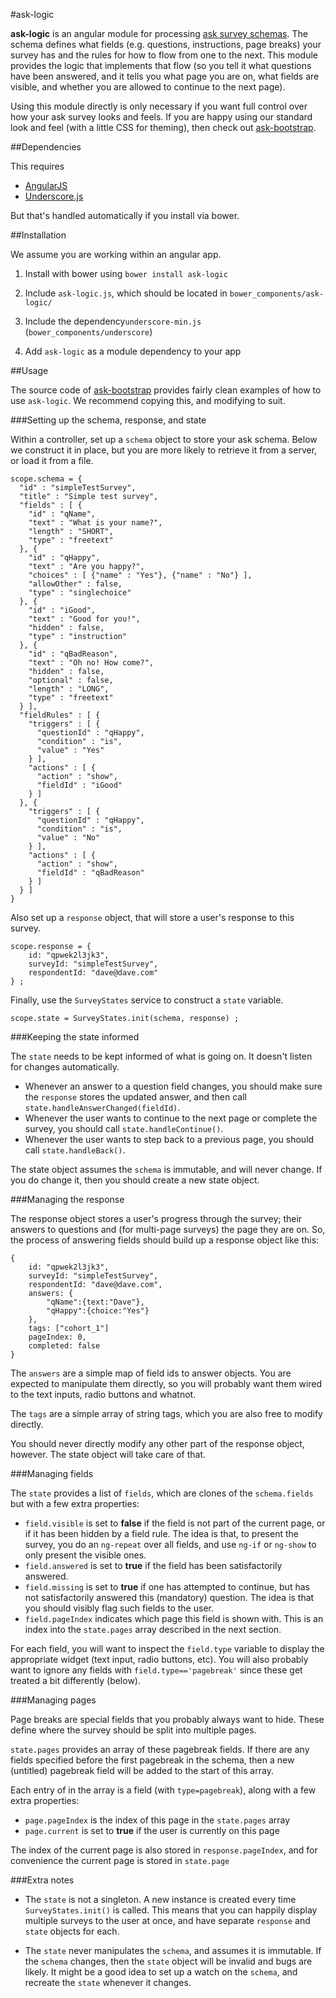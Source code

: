 #ask-logic

**ask-logic** is an angular module for processing [ask survey schemas](http://ask.poscomp.org/#/help/schema). The schema defines what fields (e.g. questions, instructions, page breaks) your survey has and the rules for how to flow from one to the next. This module provides the logic that implements that flow (so you tell it what questions have been answered, and it tells you what page you are on, what fields are visible, and whether you are allowed to continue to the next page).

Using this module directly is only necessary if you want full control over how your ask survey looks and feels. If you are happy using our standard look and feel (with a little CSS for theming), then check out [ask-bootstrap](https://github.com/dnmilne/ask-bootstrap).

##Dependencies

This requires

 * [AngularJS](http://angularjs.org/)
 * [Underscore.js](http://underscorejs.org/)

But that's handled automatically if you install via bower.

##Installation

We assume you are working within an angular app. 

1. Install with bower using `bower install ask-logic`

2. Include `ask-logic.js`, which should be located in `bower_components/ask-logic/`

3. Include the dependency`underscore-min.js` (`bower_components/underscore`)

4. Add `ask-logic` as a module dependency to your app

##Usage

The source code of [ask-bootstrap]() provides fairly clean examples of how to use `ask-logic`. We recommend copying this, and modifying to suit.

###Setting up the schema, response, and state 

Within a controller, set up a `schema` object to store your ask schema. Below we construct it in place, but you are more likely to retrieve it from a server, or load it from a file.

    scope.schema = {
      "id" : "simpleTestSurvey",
	  "title" : "Simple test survey",
	  "fields" : [ {
	    "id" : "qName",
	    "text" : "What is your name?",
	    "length" : "SHORT",
	    "type" : "freetext"
	  }, {
	    "id" : "qHappy",
	    "text" : "Are you happy?",
	    "choices" : [ {"name" : "Yes"}, {"name" : "No"} ],
	    "allowOther" : false,
	    "type" : "singlechoice"
	  }, {
	    "id" : "iGood",
	    "text" : "Good for you!",
	    "hidden" : false,
	    "type" : "instruction"
	  }, {
	    "id" : "qBadReason",
	    "text" : "Oh no! How come?",
	    "hidden" : false,
	    "optional" : false,
	    "length" : "LONG",
	    "type" : "freetext"
	  } ],
	  "fieldRules" : [ {
	    "triggers" : [ {
	      "questionId" : "qHappy",
	      "condition" : "is",
	      "value" : "Yes"
	    } ],
	    "actions" : [ {
	      "action" : "show",
	      "fieldId" : "iGood"
	    } ]
	  }, {
	    "triggers" : [ {
	      "questionId" : "qHappy",
	      "condition" : "is",
	      "value" : "No"
	    } ],
	    "actions" : [ {
	      "action" : "show",
	      "fieldId" : "qBadReason"
	    } ]
	  } ]
	}

Also set up a `response` object, that will store a user's response to this survey. 

    scope.response = {
    	id: "qpwek2l3jk3",
    	surveyId: "simpleTestSurvey",
    	respondentId: "dave@dave.com"
    } ;  

Finally, use the `SurveyStates` service to construct a `state` variable. 

	scope.state = SurveyStates.init(schema, response) ;


###Keeping the state informed	

The `state` needs to be kept informed of what is going on. It doesn't listen for changes automatically. 

* Whenever an answer to a question field changes, you should make sure the `response`  stores the updated answer, and then call `state.handleAnswerChanged(fieldId)`.
* Whenever the user wants to continue to the next page or complete the survey, you should call 
`state.handleContinue()`. 
* Whenever the user wants to step back to a previous page, you should call
`state.handleBack()`. 

The state object assumes the `schema` is immutable, and will never change. If you do change it, then you should create a new state object. 


###Managing the response

The response object stores a user's progress through the survey; their answers to questions and (for multi-page surveys) the page they are on. So, the process of answering fields should build up a response object like this:

	{
		id: "qpwek2l3jk3",
    	surveyId: "simpleTestSurvey",
    	respondentId: "dave@dave.com",
		answers: {
			"qName":{text:"Dave"},
			"qHappy":{choice:"Yes"}
		},
		tags: ["cohort_1"]
		pageIndex: 0,
		completed: false
	}

The `answers` are a simple map of field ids to answer objects. You are expected to manipulate them directly, so you will probably want them wired to the text inputs, radio buttons and whatnot. 

The `tags` are a simple array of string tags, which you are also free to modify directly. 

You should never directly modify any other part of the response object, however. The state object will take care of that. 


###Managing fields

The `state` provides a list of `fields`, which are clones of the `schema.fields` but with a few extra properties:

 * `field.visible` is set to **false** if the field is not part of the current page, or if it has been hidden by a field rule. The idea is that, to present the survey, you do an `ng-repeat` over all fields, and use `ng-if` or `ng-show` to only present the visible ones. 
 * `field.answered` is set to **true** if the field has been satisfactorily answered.
 * `field.missing` is set to **true** if one has attempted to continue, but has not satisfactorily answered this (mandatory) question. The idea is that you should visibly flag such fields to the user.
 * `field.pageIndex` indicates which page this field is shown with. This is an index into the `state.pages` array described in the next section.  

For each field, you will want to inspect the `field.type` variable to display the appropriate widget (text input, radio buttons, etc). You will also probably want to ignore any fields with `field.type=='pagebreak'` since these get treated a bit differently (below). 


###Managing pages

Page breaks are special fields that you probably always want to hide. These define where the survey should be split into multiple pages. 

`state.pages` provides an array of these pagebreak fields. If there are any fields specified before the first pagebreak in the schema, then a new (untitled) pagebreak field will be added to the start of this array. 

Each entry of in the array is a field (with `type=pagebreak`), along with a few extra properties:

* `page.pageIndex` is the index of this page in the `state.pages` array
* `page.current` is set to **true** if the user is currently on this page

The index of the current page is also stored in `response.pageIndex`, and for convenience the current page is stored in `state.page`

###Extra notes

* The `state` is not a singleton. A new instance is created every time `SurveyStates.init()` is called. This means that you can happily display multiple surveys to the user at once, and have separate `response` and `state` objects for each. 

* The `state` never manipulates the `schema`, and assumes it is immutable. If the `schema` changes, then the `state` object will be invalid and bugs are likely. It might be a good idea to set up a watch on the `schema`, and recreate the `state` whenever it changes. 







